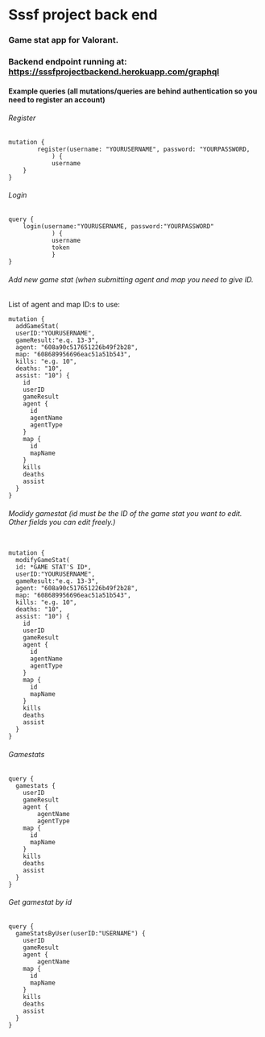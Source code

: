 
# Sssf project back end

### Game stat app for Valorant.

### Backend endpoint running at: https://sssfprojectbackend.herokuapp.com/graphql

#### Example queries (all mutations/queries are behind authentication so you need to register an account)

###### Register

```
mutation {
        register(username: "YOURUSERNAME", password: "YOURPASSWORD,
            ) {
            username
    }
}

```

###### Login 

```
query {
    login(username:"YOURUSERNAME, password:"YOURPASSWORD"
            ) {
            username
            token
            }
}
```

###### Add new game stat (when submitting agent and map you need to give ID.

List of agent and map ID:s to use:



```
mutation {
  addGameStat(
  userID:"YOURUSERNAME",
  gameResult:"e.q. 13-3",
  agent: "608a90c517651226b49f2b28",
  map: "608689956696eac51a51b543",
  kills: "e.g. 10",
  deaths: "10",
  assist: "10") {
    id
    userID
    gameResult
    agent {
      id
      agentName
      agentType
  	}
    map {
      id
      mapName
    }
    kills
    deaths
    assist
  }
}

```

###### Modidy gamestat (id must be the ID of the game stat you want to edit. Other fields you can edit freely.)

```

mutation {
  modifyGameStat(
  id: *GAME STAT'S ID*,
  userID:"YOURUSERNAME",
  gameResult:"e.q. 13-3",
  agent: "608a90c517651226b49f2b28",
  map: "608689956696eac51a51b543",
  kills: "e.g. 10",
  deaths: "10",
  assist: "10") {
    id
    userID
    gameResult
    agent {
      id
      agentName
      agentType
  	}
    map {
      id
      mapName
    }
    kills
    deaths
    assist
  }
}
```

###### Gamestats

```
query {
  gamestats {
    userID
    gameResult
    agent {
        agentName
        agentType
    map {
      id
      mapName
    }
    kills
    deaths
    assist
  }
}

```

###### Get gamestat by id

```
query {
  gameStatsByUser(userID:"USERNAME") {
    userID
    gameResult
    agent {
        agentName
    map {
      id
      mapName
    }
    kills
    deaths
    assist
  }
}

```

